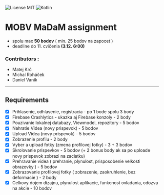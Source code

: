 ![License MIT](https://img.shields.io/badge/License-MIT-green)
![Kotlin](https://img.shields.io/badge/Kotlin-1.4.10-blue)
# MOBV MaDaM assignment
- spolu max **50 bodov** ( min. 25 bodov na zapocet )
- deadline do 11. cvičenia **(3.12. 6:00)**

### Contributors :
- Matej Krč
- Michal Roháček
- Daniel Vaník

---

## Requirements
- [x] Prihlasenie, odhlasenie, registracia - po 1 bode spolu 3 body
- [x] Firebase Crashlytics - ukazka aj Firebase konzoly - 2 body
- [x] Pouzivanie lokalnej databazy, Viewmodel, repozitory - 5 bodov
- [x] Nahratie Videa (novy prispevok) - 5 bodov
- [x] Upload Videa (novy prispevok) - 5 bodov
- [x] Zobrazenie profilu - 2 body
- [x] Vyber a upload fotky (zmena profilovej fotky) - 3 + 3 bodov
- [x] Skrolovanie prispevkov - 5 bodov (+ 2 bonus body ak sa po uploade novy prispevok zobrazi na zaciatku)
- [x] Prehravanie videa ( prehranie, plynulost, prisposobenie velkosti obrazovky ) - 5 bodov
- [x] Zobrazovanie profilovej fotky ( zobrazenie, zaokruhlenie, bez deformacie ) - 2 body
- [x] Celkovy dojem dizajnu, plynulost aplikacie, funkcnost ovladania, odozva na akcie - 10 bodov
